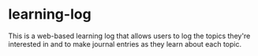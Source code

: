 # learning-log
This is a web-based learning log that allows users to log the topics they're interested in and to make journal entries as they learn about each topic.